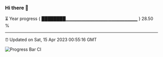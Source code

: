 ### Hi there 👋

⏳ Year progress { ████████▁▁▁▁▁▁▁▁▁▁▁▁▁▁▁▁▁▁▁▁▁▁ } 28.50 %

---

⏰ Updated on Sat, 15 Apr 2023 00:55:16 GMT

![Progress Bar CI](https://github.com/liununu/liununu/workflows/Progress%20Bar%20CI/badge.svg)
